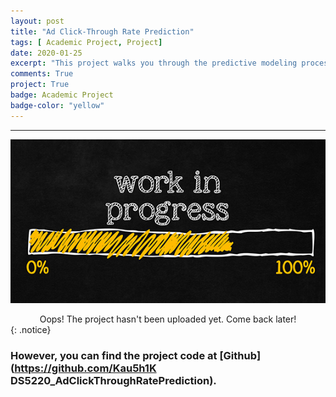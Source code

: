 ```yaml
---
layout: post
title: "Ad Click-Through Rate Prediction"
tags: [ Academic Project, Project]
date: 2020-01-25
excerpt: "This project walks you through the predictive modeling process to accurately predict the likelihood that a given ad will be clicked, also known as Click-Through Rate (CTR)"
comments: True
project: True
badge: Academic Project
badge-color: "yellow"
---
```


---

![png](/assets/img/wip.jpg)
<center> Oops! The project hasn't been uploaded yet. Come back later! </center>
{: .notice}

### However, you can find the project code at [Github](https://github.com/Kau5h1K DS5220_AdClickThroughRatePrediction).
